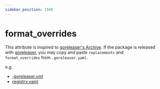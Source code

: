 ```yaml
---
sidebar_position: 1500
---
```


# format_overrides

This attribute is inspired to [goreleaser's Archive](https://goreleaser.com/customization/archive/).
If the package is released with [goreleaser](https://goreleaser.com/),
you may copy and paste `replacements` and `format_overrides` from `.goreleaser.yaml`.

e.g.

* [.goreleaser.yml](https://github.com/iawia002/annie/blob/v0.11.0/.goreleaser.yml#L51-L54)
* [registry.yaml](https://github.com/clivm/clivm-registry/blob/v0.8.0/registry.yaml#L361-L364)
